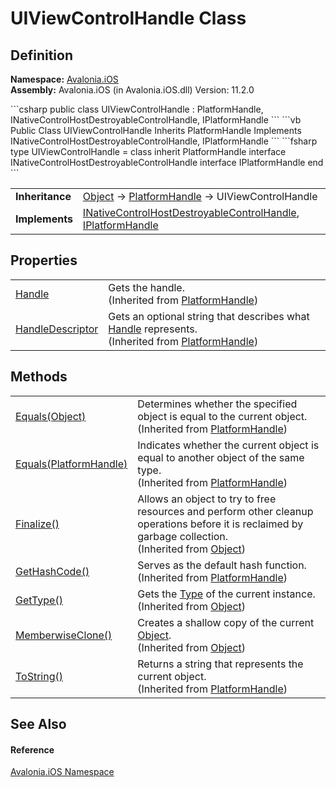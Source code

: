 # UIViewControlHandle Class




## Definition
**Namespace:** <a href="N_Avalonia_iOS">Avalonia.iOS</a>  
**Assembly:** Avalonia.iOS (in Avalonia.iOS.dll) Version: 11.2.0

<Tabs groupId="api-code-preview">
<TabItem value="csharp" label="C#">
```csharp
public class UIViewControlHandle : PlatformHandle, 
	INativeControlHostDestroyableControlHandle, IPlatformHandle
```
</TabItem>
<TabItem value="vb" label="VB">
```vb
Public Class UIViewControlHandle
	Inherits PlatformHandle
	Implements INativeControlHostDestroyableControlHandle, IPlatformHandle
```
</TabItem>
<TabItem value="fsharp" label="F#">
```fsharp
type UIViewControlHandle = 
    class
        inherit PlatformHandle
        interface INativeControlHostDestroyableControlHandle
        interface IPlatformHandle
    end
```
</TabItem>
</Tabs>

<table>
<tr><td><strong>Inheritance</strong></td><td><a href="https://learn.microsoft.com/dotnet/api/system.object" target="_blank" rel="noopener noreferrer">Object</a>  →  <a href="T_Avalonia_Platform_PlatformHandle">PlatformHandle</a>  →  UIViewControlHandle</td></tr>
<tr><td><strong>Implements</strong></td><td><a href="T_Avalonia_Controls_Platform_INativeControlHostDestroyableControlHandle">INativeControlHostDestroyableControlHandle</a>, <a href="T_Avalonia_Platform_IPlatformHandle">IPlatformHandle</a></td></tr>
</table>



## Properties
<table>
<tr>
<td><a href="P_Avalonia_Platform_PlatformHandle_Handle">Handle</a></td>
<td>Gets the handle.<br />(Inherited from <a href="T_Avalonia_Platform_PlatformHandle">PlatformHandle</a>)</td>
</tr>
<tr>
<td><a href="P_Avalonia_Platform_PlatformHandle_HandleDescriptor">HandleDescriptor</a></td>
<td>Gets an optional string that describes what <a href="P_Avalonia_Platform_PlatformHandle_Handle">Handle</a> represents.<br />(Inherited from <a href="T_Avalonia_Platform_PlatformHandle">PlatformHandle</a>)</td>
</tr>
</table>

## Methods
<table>
<tr>
<td><a href="M_Avalonia_Platform_PlatformHandle_Equals_1">Equals(Object)</a></td>
<td>Determines whether the specified object is equal to the current object.<br />(Inherited from <a href="T_Avalonia_Platform_PlatformHandle">PlatformHandle</a>)</td>
</tr>
<tr>
<td><a href="M_Avalonia_Platform_PlatformHandle_Equals">Equals(PlatformHandle)</a></td>
<td>Indicates whether the current object is equal to another object of the same type.<br />(Inherited from <a href="T_Avalonia_Platform_PlatformHandle">PlatformHandle</a>)</td>
</tr>
<tr>
<td><a href="https://learn.microsoft.com/dotnet/api/system.object.finalize" target="_blank" rel="noopener noreferrer">Finalize()</a></td>
<td>Allows an object to try to free resources and perform other cleanup operations before it is reclaimed by garbage collection.<br />(Inherited from <a href="https://learn.microsoft.com/dotnet/api/system.object" target="_blank" rel="noopener noreferrer">Object</a>)</td>
</tr>
<tr>
<td><a href="M_Avalonia_Platform_PlatformHandle_GetHashCode">GetHashCode()</a></td>
<td>Serves as the default hash function.<br />(Inherited from <a href="T_Avalonia_Platform_PlatformHandle">PlatformHandle</a>)</td>
</tr>
<tr>
<td><a href="https://learn.microsoft.com/dotnet/api/system.object.gettype" target="_blank" rel="noopener noreferrer">GetType()</a></td>
<td>Gets the <a href="https://learn.microsoft.com/dotnet/api/system.type" target="_blank" rel="noopener noreferrer">Type</a> of the current instance.<br />(Inherited from <a href="https://learn.microsoft.com/dotnet/api/system.object" target="_blank" rel="noopener noreferrer">Object</a>)</td>
</tr>
<tr>
<td><a href="https://learn.microsoft.com/dotnet/api/system.object.memberwiseclone" target="_blank" rel="noopener noreferrer">MemberwiseClone()</a></td>
<td>Creates a shallow copy of the current <a href="https://learn.microsoft.com/dotnet/api/system.object" target="_blank" rel="noopener noreferrer">Object</a>.<br />(Inherited from <a href="https://learn.microsoft.com/dotnet/api/system.object" target="_blank" rel="noopener noreferrer">Object</a>)</td>
</tr>
<tr>
<td><a href="M_Avalonia_Platform_PlatformHandle_ToString">ToString()</a></td>
<td>Returns a string that represents the current object.<br />(Inherited from <a href="T_Avalonia_Platform_PlatformHandle">PlatformHandle</a>)</td>
</tr>
</table>

## See Also


#### Reference
<a href="N_Avalonia_iOS">Avalonia.iOS Namespace</a>  

